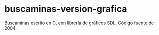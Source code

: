 # buscaminas-version-grafica
Buscaminas escrito en C, con librería de gráficos SDL. Código fuente de 2004.
